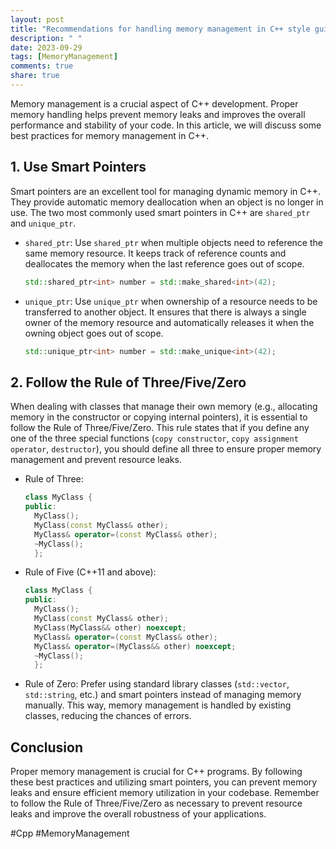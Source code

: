 ```yaml
---
layout: post
title: "Recommendations for handling memory management in C++ style guides."
description: " "
date: 2023-09-29
tags: [MemoryManagement]
comments: true
share: true
---
```


Memory management is a crucial aspect of C++ development. Proper memory handling helps prevent memory leaks and improves the overall performance and stability of your code. In this article, we will discuss some best practices for memory management in C++.

## 1. Use Smart Pointers

Smart pointers are an excellent tool for managing dynamic memory in C++. They provide automatic memory deallocation when an object is no longer in use. The two most commonly used smart pointers in C++ are `shared_ptr` and `unique_ptr`.

- `shared_ptr`: Use `shared_ptr` when multiple objects need to reference the same memory resource. It keeps track of reference counts and deallocates the memory when the last reference goes out of scope.
  
  ```cpp
  std::shared_ptr<int> number = std::make_shared<int>(42);
  ```
  
- `unique_ptr`: Use `unique_ptr` when ownership of a resource needs to be transferred to another object. It ensures that there is always a single owner of the memory resource and automatically releases it when the owning object goes out of scope.
  
  ```cpp
  std::unique_ptr<int> number = std::make_unique<int>(42);
  ```

## 2. Follow the Rule of Three/Five/Zero

When dealing with classes that manage their own memory (e.g., allocating memory in the constructor or copying internal pointers), it is essential to follow the Rule of Three/Five/Zero. This rule states that if you define any one of the three special functions (`copy constructor`, `copy assignment operator`, `destructor`), you should define all three to ensure proper memory management and prevent resource leaks.

- Rule of Three:
  
  ```cpp
  class MyClass {
  public:
    MyClass();
    MyClass(const MyClass& other);
    MyClass& operator=(const MyClass& other);
    ~MyClass();
    };
  ```

- Rule of Five (C++11 and above):
  
  ```cpp
  class MyClass {
  public:
    MyClass();
    MyClass(const MyClass& other);
    MyClass(MyClass&& other) noexcept;
    MyClass& operator=(const MyClass& other);
    MyClass& operator=(MyClass&& other) noexcept;
    ~MyClass();
    };
  ```

- Rule of Zero:
  Prefer using standard library classes (`std::vector`, `std::string`, etc.) and smart pointers instead of managing memory manually. This way, memory management is handled by existing classes, reducing the chances of errors.

## Conclusion

Proper memory management is crucial for C++ programs. By following these best practices and utilizing smart pointers, you can prevent memory leaks and ensure efficient memory utilization in your codebase. Remember to follow the Rule of Three/Five/Zero as necessary to prevent resource leaks and improve the overall robustness of your applications.

#Cpp #MemoryManagement